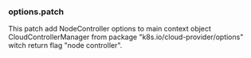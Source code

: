 ### options.patch

This patch add NodeController options to main context object CloudControllerManager from package "k8s.io/cloud-provider/options" witch return flag "node controller".
